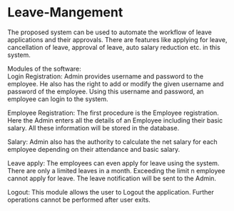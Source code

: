 # Leave-Mangement

The proposed system can be used to automate the workflow of leave applications and their approvals. There are features like applying for leave, cancellation of leave,  approval of leave, auto salary reduction etc. in this system.

Modules of the software:  
Login Registration: Admin provides username and password to the employee. He also has the right to add or modify the given username and password of the employee. Using this username and password, an employee can login to the system.  

Employee Registration: The first procedure is the Employee registration. Here the Admin enters all the details of an Employee including their basic salary. All these information will be stored in the database.  

Salary: Admin also has the authority to calculate the net salary for each employee depending on their attendance and basic salary.

Leave apply: The employees can even apply for leave using the system. There are only a limited leaves in a month. Exceeding the limit n employee cannot apply for leave. The leave notification will be sent to the Admin. 

Logout: This module allows the user to Logout the application. Further operations cannot be performed after user exits.
